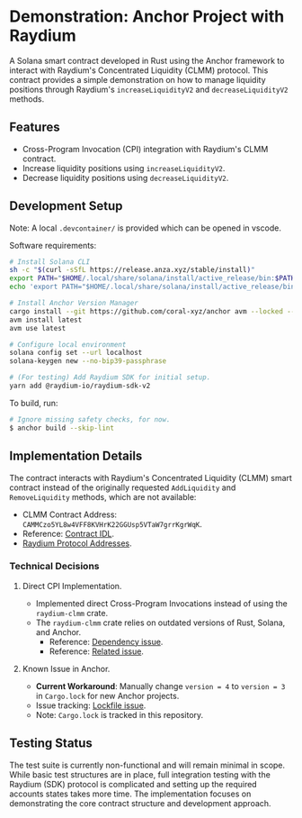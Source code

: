 # Demonstration: Anchor Project with Raydium

A Solana smart contract developed in Rust using the Anchor framework to interact with Raydium's Concentrated Liquidity (CLMM) protocol. This contract provides a simple demonstration on how to manage liquidity positions through Raydium's `increaseLiquidityV2` and `decreaseLiquidityV2` methods.

## Features

- Cross-Program Invocation (CPI) integration with Raydium's CLMM contract.
- Increase liquidity positions using `increaseLiquidityV2`.
- Decrease liquidity positions using `decreaseLiquidityV2`.

## Development Setup

Note: A local `.devcontainer/` is provided which can be opened in vscode.

Software requirements:

```bash
# Install Solana CLI
sh -c "$(curl -sSfL https://release.anza.xyz/stable/install)"
export PATH="$HOME/.local/share/solana/install/active_release/bin:$PATH"
echo 'export PATH="$HOME/.local/share/solana/install/active_release/bin:$PATH"' >> "$HOME/.bashrc"

# Install Anchor Version Manager
cargo install --git https://github.com/coral-xyz/anchor avm --locked --force
avm install latest
avm use latest

# Configure local environment
solana config set --url localhost
solana-keygen new --no-bip39-passphrase

# (For testing) Add Raydium SDK for initial setup.
yarn add @raydium-io/raydium-sdk-v2
```

To build, run:

```bash
# Ignore missing safety checks, for now.
$ anchor build --skip-lint
```

## Implementation Details

The contract interacts with Raydium's Concentrated Liquidity (CLMM) smart contract instead of the originally requested `AddLiquidity` and `RemoveLiquidity` methods, which are not available:

- CLMM Contract Address: `CAMMCzo5YL8w4VFF8KVHrK22GGUsp5VTaW7grrKgrWqK`.
- Reference: [Contract IDL](https://solscan.io/account/CAMMCzo5YL8w4VFF8KVHrK22GGUsp5VTaW7grrKgrWqK#anchorProgramIdl).
- [Raydium Protocol Addresses](https://docs.raydium.io/raydium/protocol/developers/addresses).

### Technical Decisions

1. Direct CPI Implementation.
   - Implemented direct Cross-Program Invocations instead of using the `raydium-clmm` crate.
   - The `raydium-clmm` crate relies on outdated versions of Rust, Solana, and Anchor.
      - Reference: [Dependency issue](https://github.com/raydium-io/raydium-clmm/issues/93).
      - Reference: [Related issue](https://github.com/raydium-io/raydium-clmm/issues/91).

2. Known Issue in Anchor.
   - **Current Workaround**: Manually change `version = 4` to `version = 3` in `Cargo.lock` for new Anchor projects.
   - Issue tracking: [Lockfile issue](https://github.com/coral-xyz/anchor/issues/3392).
   - Note: `Cargo.lock` is tracked in this repository.

## Testing Status

The test suite is currently non-functional and will remain minimal in scope. While basic test structures are in place, full integration testing with the Raydium (SDK) protocol is complicated and setting up the required accounts states takes more time. The implementation focuses on demonstrating the core contract structure and development approach.
